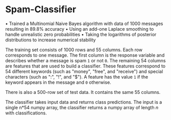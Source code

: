 # Spam-Classifier

• Trained a Multinomial Naive Bayes algorithm with data of 1000 messages resulting in 89.8% accuracy
• Using an add-one Laplace smoothing to handle unrealistic zero probabilities
• Taking the logarithms of posterior distributions to increase numerical stability


The training set consists of 1000 rows and 55 columns. Each row corresponds to one message. The first column is the response variable and describes whether a message is spam `1` or not `0`. The remaining 54 columns are features that are used to build a classifier. These features correspond to 54 different keywords (such as "money", "free", and "receive") and special characters (such as ":", "!", and "$"). A feature has the value `1` if the keyword appears in the message and `0` otherwise.

There is also a 500-row set of test data. It contains the same 55 columns.

The classifier takes input data and returns class predictions. The input is a single n*54 numpy array, the classifier returns a numpy array of length $n$ with classifications.
